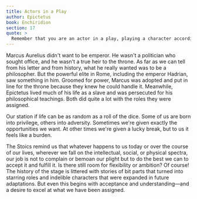 ```yaml
---
title: Actors in a Play
author: Epictetus
book: Enchiridion
section: 17
quote: >
  Remember that you are an actor in a play, playing a character according to the will of the playwright—if a short play, then it's short; if long, long. If he wishes you to play the beggar, play even that role well, just as you would if it were a cripple, a honcho, or an everyday person. For this is your duty, to perform well the character assigned you. That selection belongs to another.
---
```


Marcus Aurelius didn't want to be emperor. He wasn't a politician who sought office, and he wasn't a true heir to the throne. As far as we can tell from his letter and from history, what he really wanted was to be a philosopher. But the powerful elite in Rome, including the emperor Hadrian, saw something in him. Groomed for power, Marcus was adopted and put in line for the throne because they knew he could handle it. Meanwhile, Epictetus lived much of his life as a slave and was persecuted for his philosophical teachings. Both did quite a lot with the roles they were assigned.

Our station if life can be as random as a roll of the dice. Some of us are born into privilege, others into adversity. Sometimes we're given exactly the opportunities we want. At other times we're given a lucky break, but to us it feels like a burden.

The Stoics remind us that whatever happens to us today or over the course of our lives, wherever we fall on the intellectual, social, or physical spectra, our job is not to complain or bemoan our plight but to do the best we can to accept it and fulfill it. Is there still room for flexibility or ambition? Of course! The history of the stage is littered with stories of bit parts that turned into starring roles and indelible characters that were expanded in future adaptations. But even this begins with acceptance and understanding—and a desire to excel at what we have been assigned.
